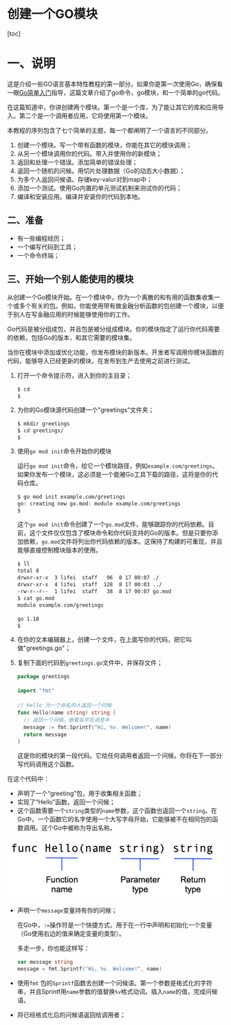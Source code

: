 # 创建一个GO模块

[toc]

# 一、说明

这是介绍一些GO语言基本特性教程的第一部分。如果你是第一次使用Go，确保看一眼[Go简单入门](https://blog.csdn.net/hefrankeleyn/article/details/126357493)指导，这篇文章介绍了go命令，go模块，和一个简单的go代码。

在这篇知道中，你讲创建两个模块。第一个是一个库，为了能让其它的库和应用导入。第二个是一个调用者应用，它将使用第一个模块。

本教程的序列包含了七个简单的主题，每一个都阐明了一个语言的不同部分。

1. 创建一个模块。写一个带有函数的模块，你能在其它的模块调用；
2. 从另一个模块调用你的代码。带入并使用你的新模块；
3. 返回和处理一个错误。添加简单的错误处理；
4. 返回一个随机的问候。用切片处理数据（Go的动态大小数据）；
5. 为多个人返回问候语。存储key-valur对到map中；
6. 添加一个测试。使用Go内置的单元测试机制来测试你的代码；
7. 编译和安装应用。编译并安装你的代码到本地。

## 二、准备

- 有一些编程经历；
- 一个编写代码到工具；
- 一个命令终端；

## 三、开始一个别人能使用的模块

从创建一个Go模块开始。在一个模块中，你为一个离散的和有用的函数集收集一个或多个有关的包。例如，你能使用带有做金融分析函数的包创建一个模块，以便于别人在写金融应用的时候能够使用你的工作。

Go代码是被分组成包，并且包是被分组成模块。你的模块指定了运行你代码需要的依赖，包括Go的版本，和其它需要的模块集。

当你在模块中添加或优化功能，你发布模块的新版本。开发者写调用你模块函数的代码，能够导入已经更新的模块，在发布到生产去使用之前进行测试。

1. 打开一个命令提示符，进入到你的主目录；

   ```shell
   $ cd
   $
   ```

2. 为你的Go模块源代码创建一个"greetings"文件夹；

   ```shell
   $ mkdir greetings
   $ cd greetings/
   $
   ```

3. 使用`go mod init`命令开始你的模块

   运行`go mod init`命令，给它一个模块路径，例如`example.com/greetings`。如果你发布一个模块，这必须是一个能被Go工具下载的路径，这将是你的代码仓库。

   ```shell
   $ go mod init example.com/greetings
   go: creating new go.mod: module example.com/greetings
   $
   ```

   这个`go mod init`命令创建了一个`go.mod`文件，能够跟踪你的代码依赖。目前，这个文件仅仅包含了模块命令和你代码支持的Go的版本。但是只要你添加依赖，`go.mod`文件将列出你代码依赖的版本。这保持了构建的可重现，并且能够直接控制模块版本的使用。

   ```shell
   $ ll
   total 8
   drwxr-xr-x  3 lifei  staff   96  8 17 00:07 ./
   drwxr-xr-x  4 lifei  staff  128  8 17 00:03 ../
   -rw-r--r--  1 lifei  staff   38  8 17 00:07 go.mod
   $ cat go.mod
   module example.com/greetings
   
   go 1.18
   $
   ```

4. 在你的文本编辑器上，创建一个文件，在上面写你的代码，把它叫做"greetings.go"；

5. 复制下面的代码到`greetings.go`文件中，并保存文件；

   ```go
   package greetings
   
   import "fmt"
   
   // Hello 为一个命名的人返回一个问候
   func Hello(name string) string {
     // 返回一个问候，嵌套名字在消息中
     message := fmt.Sprintf("Hi, %v. Welcome!", name)
     return message
   }
   ```

   这是你的模块的第一段代码。它给任何调用者返回一个问候。你将在下一部分写代码调用这个函数。

在这个代码中：

- 声明了一个“greeting”包，用于收集相关函数；
- 实现了“Hello”函数，返回一个问候；
- 这个函数需要一个`string`类型的`name`参数，这个函数也返回一个`string`。在Go中，一个函数它的名字使用一个大写字母开始，它能够被不在相同包的函数调用。这个Go中被称为导出名称。

![function-syntax](../photos/function-syntax.png)

- 声明一个`message`变量持有你的问候；

  在Go中，`:=`操作符是一个快捷方式，用于在一行中声明和初始化一个变量（Go使用右边的值来确定变量的类型）。

  多走一步，你也能这样写：

  ```go
  var message string
  message = fmt.Sprintf("Hi, %v. Welcome!", name)
  ```

- 使用`fmt` 包的`Sprintf`函数去创建一个问候语。第一个参数是格式化的字符串，并且Sprintf用`name`参数的值替换`%v`格式动词。插入`name`的值，完成问候语。

- 将已经格式化后的问候语返回给调用者；

